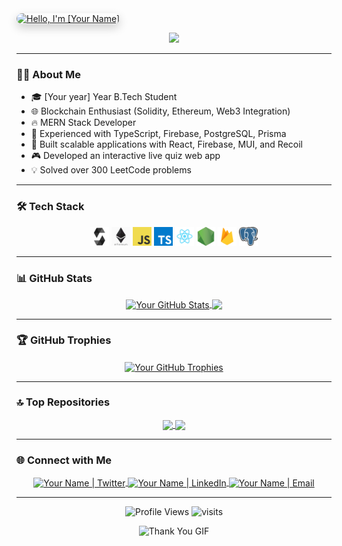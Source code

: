 <a href="https://github.com/YourProfile">
  <img height="120px" style="object-fit: cover; border-radius: 20px; box-shadow: 0px 6px 15px rgba(0,0,0,0.2);" alt="Hello, I'm [Your Name]" src="your-custom-background-image.png" />
</a>
</p>

<p align="center">
  <img src="https://readme-typing-svg.herokuapp.com?font=Roboto&color=00C853&lines=Technology+Innovator;MERN+Stack+Expert;Blockchain+Explorer;Problem+Solver" />
</p>

---

### 👨‍💻 About Me

- 🎓 [Your year] Year B.Tech Student
- 🌐 Blockchain Enthusiast (Solidity, Ethereum, Web3 Integration)
- 🔥 MERN Stack Developer
- 💼 Experienced with TypeScript, Firebase, PostgreSQL, Prisma
- 🚀 Built scalable applications with React, Firebase, MUI, and Recoil
- 🎮 Developed an interactive live quiz web app
- 💡 Solved over 300 LeetCode problems

---

### 🛠️ Tech Stack

<p align="center">
  <code><img height="30" alt="solidity" src="https://raw.githubusercontent.com/github/explore/main/topics/solidity/solidity.png"></code>
  <code><img height="30" alt="ethereum" src="https://raw.githubusercontent.com/github/explore/main/topics/ethereum/ethereum.png"></code>
  <code><img height="30" alt="javascript" src="https://raw.githubusercontent.com/github/explore/main/topics/javascript/javascript.png"></code>
  <code><img height="30" alt="typescript" src="https://raw.githubusercontent.com/github/explore/main/topics/typescript/typescript.png"></code>
  <code><img height="30" alt="react" src="https://raw.githubusercontent.com/github/explore/main/topics/react/react.png"></code>
  <code><img height="30" alt="nodejs" src="https://raw.githubusercontent.com/github/explore/main/topics/nodejs/nodejs.png"></code>
  <code><img height="30" alt="firebase" src="https://raw.githubusercontent.com/github/explore/main/topics/firebase/firebase.png"></code>
  <code><img height="30" alt="postgresql" src="https://raw.githubusercontent.com/github/explore/main/topics/postgresql/postgresql.png"></code>
</p>

---

### 📊 GitHub Stats

<p align="center">
  <a href="https://github.com/YourProfile/github-readme-stats">
    <img align="center" width="50%" src="https://github-readme-stats.vercel.app/api?username=YourProfile&show_icons=true&theme=dark&hide_border=true&count_private=true" alt="Your GitHub Stats" />
  </a>
  <a href="https://github.com/YourProfile/github-readme-stats">
    <img align="center" width="38%" src="https://github-readme-stats.vercel.app/api/top-langs/?username=YourProfile&layout=compact&theme=dark&hide_border=true" />
  </a>
</p>

---

### 🏆 GitHub Trophies

<p align="center">
  <a href="https://github.com/ryo-ma/github-profile-trophy">
    <img align="center" src="https://github-profile-trophy.vercel.app/?username=YourProfile&theme=matrix&no-frame=true&row=1&column=6" alt="Your GitHub Trophies" />
  </a>
</p>

---

### 🔝 Top Repositories

<p align="center">
  <a href="https://github.com/YourProfile/your-project1">
    <img align="center" src="https://github-readme-stats.vercel.app/api/pin/?username=YourProfile&repo=your-project1&theme=dark" />
  </a>
  <a href="https://github.com/YourProfile/your-project2">
    <img align="center" src="https://github-readme-stats.vercel.app/api/pin/?username=YourProfile&repo=your-project2&theme=dark" />
  </a>
</p>

---

### 🌐 Connect with Me

<p align="center">
  <a href="https://twitter.com/yourprofile">
    <img align="center" alt="Your Name | Twitter" width="24px" src="https://upload.wikimedia.org/wikipedia/en/6/60/Twitter_Logo_as_of_2021.svg" />
  </a>
  <a href="https://www.linkedin.com/in/nitsanghani">
    <img align="center" alt="Your Name | LinkedIn" width="24px" src="https://upload.wikimedia.org/wikipedia/commons/c/ca/LinkedIn_logo_initials.png" />
  </a>
  <a href="mailto:nitsanghani05@gmail.com">
    <img align="center" alt="Your Name | Email" width="24px" src="https://upload.wikimedia.org/wikipedia/commons/4/4e/Gmail_Icon.png" />
  </a>
</p>

---

<p align="center">
  <img src="https://komarev.com/ghpvc/?username=YourProfile&style=flat-square&color=blue" alt="Profile Views" />
  <img src="https://badges.pufler.dev/visits/YourProfile/YourProfile?color=blue" alt="visits" />
</p>

<p align="center">
  <img src="https://media.giphy.com/media/LmNwrBhejkK9EFP504/giphy.gif" width="200" alt="Thank You GIF"/>
</p>
